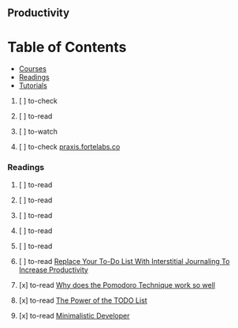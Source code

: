 
## Productivity

# Table of Contents
<!-- MarkdownTOC depth=4 -->
  - [Courses](#courses)
  - [Readings](#readings)
  - [Tutorials](#tutorials)
<!-- /MarkdownTOC -->

  1. [ ] to-check []()
  1. [ ] to-read []()
  1. [ ] to-watch []()

  1. [ ] to-check [praxis.fortelabs.co](https://praxis.fortelabs.co/)

### Readings

  1. [ ] to-read []()
  1. [ ] to-read []()
  1. [ ] to-read []()
  1. [ ] to-read []()
  1. [ ] to-read []()
  1. [ ] to-read [Replace Your To-Do List With Interstitial Journaling To Increase Productivity](https://betterhumans.coach.me/replace-your-to-do-list-with-interstitial-journaling-to-increase-productivity-4e43109d15ef)

  1. [x] to-read [Why does the Pomodoro Technique work so well](https://dev.to/andrewlucker/why-does-the-pomodoro-technique-work-so-well)
  1. [x] to-read [The Power of the TODO List](https://dev.to/jlhcoder/the-power-of-the-todo-list)
  1. [x] to-read [Minimalistic Developer](https://dev.to/subbramanil/minimalistic-developer)
